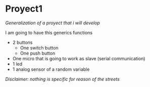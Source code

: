 # Proyect1

_Generalization of a proyect that i will develop_

I am going to have this generics functions
  -  2 buttons
     - One switch button 
     - One push  button
  - One micro that is going to work as slave (serial communication)
  - 1 led
  - 1 analog sensor of a random variable

*Disclaimer: nothing is specific for reason of the streets*
